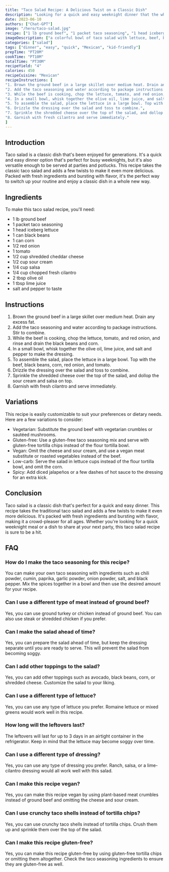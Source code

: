```yaml
---
title: "Taco Salad Recipe: A Delicious Twist on a Classic Dish"
description: "Looking for a quick and easy weeknight dinner that the whole family will love? Look no further than this tasty Taco Salad recipe! Packed with flavor and loaded with fresh ingredients, it's the perfect way to switch up your routine and enjoy a classic dish in a whole new way."
date: 2023-06-10
authors: ["Chat-GPT"]
image: "/hero/taco-salad.jpg"
recipe: ["1 lb ground beef", "1 packet taco seasoning", "1 head iceberg lettuce", "1 can black beans", "1 can corn", "1/2 red onion", "1 tomato", "1/2 cup shredded cheddar cheese", "1/2 cup sour cream", "1/4 cup salsa", "1/4 cup chopped fresh cilantro", "2 tbsp olive oil", "1 tbsp lime juice", "salt and pepper to taste"]
imageDescription: ["a colorful bowl of taco salad with lettuce, beef, beans, corn, cheese, and sour cream"]
categories: ["salad"]
tags: ["dinner", "easy", "quick", "Mexican", "kid-friendly"]
prepTime: "PT20M"
cookTime: "PT10M"
totalTime: "PT30M"
recipeYield: "4"
calories: 450
recipeCuisine: "Mexican"
recipeInstructions: [
"1. Brown the ground beef in a large skillet over medium heat. Drain any excess fat.",
"2. Add the taco seasoning and water according to package instructions. Stir to combine.",
"3. While the beef is cooking, chop the lettuce, tomato, and red onion, and rinse and drain the black beans and corn.",
"4. In a small bowl, whisk together the olive oil, lime juice, and salt and pepper to make the dressing.",
"5. To assemble the salad, place the lettuce in a large bowl. Top with the beef, black beans, corn, red onion, and tomato.",
"6. Drizzle the dressing over the salad and toss to combine.",
"7. Sprinkle the shredded cheese over the top of the salad, and dollop the sour cream and salsa on top.",
"8. Garnish with fresh cilantro and serve immediately."
]
---
```


## Introduction

Taco salad is a classic dish that's been enjoyed for generations. It's a quick and easy dinner option that's perfect for busy weeknights, but it's also versatile enough to be served at parties and potlucks. This recipe takes the classic taco salad and adds a few twists to make it even more delicious. Packed with fresh ingredients and bursting with flavor, it's the perfect way to switch up your routine and enjoy a classic dish in a whole new way.

## Ingredients

To make this taco salad recipe, you'll need:

- 1 lb ground beef
- 1 packet taco seasoning
- 1 head iceberg lettuce
- 1 can black beans
- 1 can corn
- 1/2 red onion
- 1 tomato
- 1/2 cup shredded cheddar cheese
- 1/2 cup sour cream
- 1/4 cup salsa
- 1/4 cup chopped fresh cilantro
- 2 tbsp olive oil
- 1 tbsp lime juice
- salt and pepper to taste

## Instructions

1. Brown the ground beef in a large skillet over medium heat. Drain any excess fat.
2. Add the taco seasoning and water according to package instructions. Stir to combine.
3. While the beef is cooking, chop the lettuce, tomato, and red onion, and rinse and drain the black beans and corn.
4. In a small bowl, whisk together the olive oil, lime juice, and salt and pepper to make the dressing.
5. To assemble the salad, place the lettuce in a large bowl. Top with the beef, black beans, corn, red onion, and tomato.
6. Drizzle the dressing over the salad and toss to combine.
7. Sprinkle the shredded cheese over the top of the salad, and dollop the sour cream and salsa on top.
8. Garnish with fresh cilantro and serve immediately.

## Variations

This recipe is easily customizable to suit your preferences or dietary needs. Here are a few variations to consider:

- Vegetarian: Substitute the ground beef with vegetarian crumbles or sautéed mushrooms.
- Gluten-free: Use a gluten-free taco seasoning mix and serve with gluten-free tortilla chips instead of the flour tortilla bowl.
- Vegan: Omit the cheese and sour cream, and use a vegan meat substitute or roasted vegetables instead of the beef.
- Low-carb: Serve the salad in lettuce cups instead of the flour tortilla bowl, and omit the corn.
- Spicy: Add diced jalapeños or a few dashes of hot sauce to the dressing for an extra kick.

## Conclusion

Taco salad is a classic dish that's perfect for a quick and easy dinner. This recipe takes the traditional taco salad and adds a few twists to make it even more delicious. It's packed with fresh ingredients and bursting with flavor, making it a crowd-pleaser for all ages. Whether you're looking for a quick weeknight meal or a dish to share at your next party, this taco salad recipe is sure to be a hit.

## FAQ

### How do I make the taco seasoning for this recipe?

You can make your own taco seasoning with ingredients such as chili powder, cumin, paprika, garlic powder, onion powder, salt, and black pepper. Mix the spices together in a bowl and then use the desired amount for your recipe.

### Can I use a different type of meat instead of ground beef?

Yes, you can use ground turkey or chicken instead of ground beef. You can also use steak or shredded chicken if you prefer.

### Can I make the salad ahead of time?

Yes, you can prepare the salad ahead of time, but keep the dressing separate until you are ready to serve. This will prevent the salad from becoming soggy.

### Can I add other toppings to the salad?

Yes, you can add other toppings such as avocado, black beans, corn, or shredded cheese. Customize the salad to your liking.

### Can I use a different type of lettuce?

Yes, you can use any type of lettuce you prefer. Romaine lettuce or mixed greens would work well in this recipe.

### How long will the leftovers last?

The leftovers will last for up to 3 days in an airtight container in the refrigerator. Keep in mind that the lettuce may become soggy over time.

### Can I use a different type of dressing?

Yes, you can use any type of dressing you prefer. Ranch, salsa, or a lime-cilantro dressing would all work well with this salad.

### Can I make this recipe vegan?

Yes, you can make this recipe vegan by using plant-based meat crumbles instead of ground beef and omitting the cheese and sour cream.

### Can I use crunchy taco shells instead of tortilla chips?

Yes, you can use crunchy taco shells instead of tortilla chips. Crush them up and sprinkle them over the top of the salad.

### Can I make this recipe gluten-free?

Yes, you can make this recipe gluten-free by using gluten-free tortilla chips or omitting them altogether. Check the taco seasoning ingredients to ensure they are gluten-free as well.